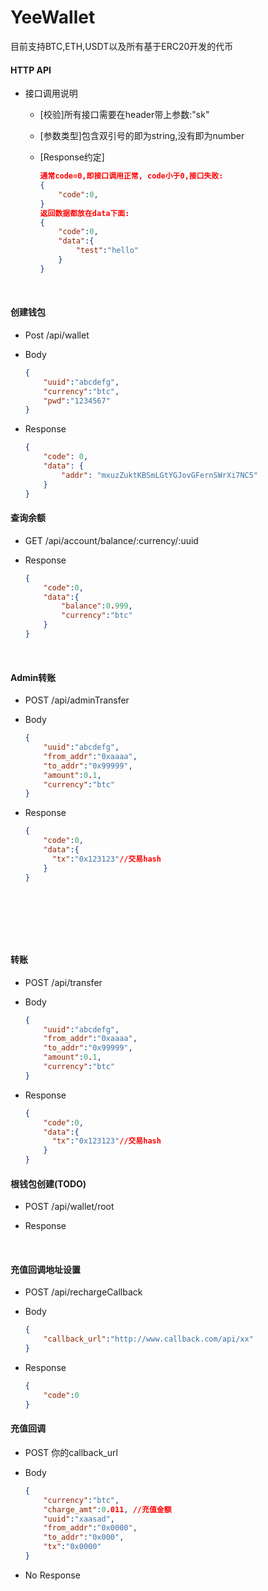 # YeeWallet

目前支持BTC,ETH,USDT以及所有基于ERC20开发的代币

#### HTTP API

* 接口调用说明

  * [校验]所有接口需要在header带上参数:"sk"

  * [参数类型]包含双引号的即为string,没有即为number

  * [Response约定]

    ```json
    通常code=0,即接口调用正常, code小于0,接口失败:
    {
        "code":0,
    }
    返回数据都放在data下面:
    {
        "code":0,
        "data":{
            "test":"hello"
        }
    }
    ```

    ​

#### 创建钱包

* Post /api/wallet

* Body

  ```json
  {
      "uuid":"abcdefg",
      "currency":"btc",
      "pwd":"1234567"
  }
  ```

* Response

  ```json
  {
      "code": 0,
      "data": {
          "addr": "mxuzZuktKBSmLGtYGJovGFernSWrXi7NC5"
      }
  }
  ```




#### 查询余额

* GET /api/account/balance/:currency/:uuid

* Response

  ```json
  {
      "code":0,
      "data":{
          "balance":0.999,
          "currency":"btc"
      }
  }
  ```

  ​

#### Admin转账

* POST /api/adminTransfer

* Body

  ```json
  {
      "uuid":"abcdefg",
      "from_addr":"0xaaaa",
      "to_addr":"0x99999",
      "amount":0.1,
      "currency":"btc"
  }
  ```

* Response

  ```json
  {
      "code":0,
      "data":{
  		"tx":"0x123123"//交易hash
      }
  }
  ```

  ​

  ​

  ​	

#### 转账

* POST /api/transfer

* Body

  ```json
  {
      "uuid":"abcdefg",
      "from_addr":"0xaaaa",
      "to_addr":"0x99999",
      "amount":0.1,
      "currency":"btc"
  }
  ```

* Response

  ```json
  {
      "code":0,
      "data":{
  		"tx":"0x123123"//交易hash
      }
  }
  ```



#### 根钱包创建(TODO)

* POST /api/wallet/root

* Response

  ​



#### 充值回调地址设置

* POST /api/rechargeCallback

* Body

  ```json
  {
      "callback_url":"http://www.callback.com/api/xx"
  }
  ```

* Response

  ```json
  {
      "code":0
  }
  ```



#### 充值回调

* POST 你的callback_url

* Body

  ```json
  {
      "currency":"btc",
      "charge_amt":0.011, //充值金额
      "uuid":"xaasad",
      "from_addr":"0x0000",
      "to_addr":"0x000",
      "tx":"0x0000"
  }
  ```

* No Response


